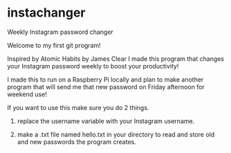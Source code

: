 # instachanger
Weekly Instagram password changer


Welcome to my first git program!

Inspired by Atomic Habits by James Clear I made this program that
changes your Instagram password weekly to boost your productivity!

I made this to run on a Raspberry Pi locally and plan to make another program
that will send me that new password on Friday afternoon for weekend use!

If you want to use this make sure you do 2 things.

1. replace the username variable with your Instagram username.

2. make a .txt file named hello.txt in your directory to read and store
   old and new passwords the program creates.
